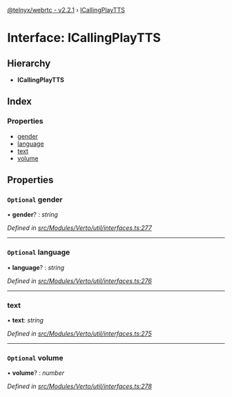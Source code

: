 [@telnyx/webrtc - v2.2.1](../README.md) › [ICallingPlayTTS](icallingplaytts.md)

# Interface: ICallingPlayTTS

## Hierarchy

* **ICallingPlayTTS**

## Index

### Properties

* [gender](icallingplaytts.md#optional-gender)
* [language](icallingplaytts.md#optional-language)
* [text](icallingplaytts.md#text)
* [volume](icallingplaytts.md#optional-volume)

## Properties

### `Optional` gender

• **gender**? : *string*

*Defined in [src/Modules/Verto/util/interfaces.ts:277](https://github.com/team-telnyx/webrtc/blob/1cfde20/packages/js/src/Modules/Verto/util/interfaces.ts#L277)*

___

### `Optional` language

• **language**? : *string*

*Defined in [src/Modules/Verto/util/interfaces.ts:276](https://github.com/team-telnyx/webrtc/blob/1cfde20/packages/js/src/Modules/Verto/util/interfaces.ts#L276)*

___

###  text

• **text**: *string*

*Defined in [src/Modules/Verto/util/interfaces.ts:275](https://github.com/team-telnyx/webrtc/blob/1cfde20/packages/js/src/Modules/Verto/util/interfaces.ts#L275)*

___

### `Optional` volume

• **volume**? : *number*

*Defined in [src/Modules/Verto/util/interfaces.ts:278](https://github.com/team-telnyx/webrtc/blob/1cfde20/packages/js/src/Modules/Verto/util/interfaces.ts#L278)*
